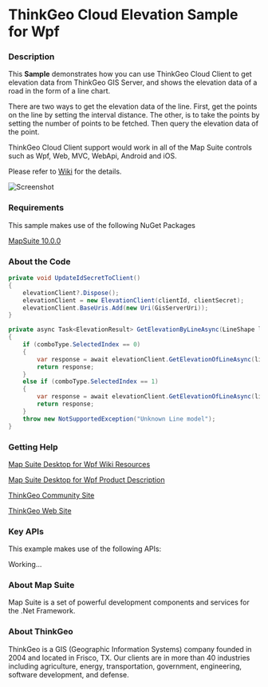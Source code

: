 # ThinkGeo Cloud Elevation Sample for Wpf

### Description

This **Sample**  demonstrates how you can use ThinkGeo Cloud Client to get elevation data from ThinkGeo GIS Server, and shows the elevation data of a road in the form of a line chart.

There are two ways to get the elevation data of the line. First, get the points on the line by setting the interval distance. The other, is to take the points by setting the number of points to be fetched. Then query the elevation data of the point.

ThinkGeo Cloud Client support would work in all of the Map Suite controls such as Wpf, Web, MVC, WebApi, Android and iOS.

Please refer to [Wiki](http://wiki.thinkgeo.com/wiki/map_suite_desktop_for_wpf) for the details.

![Screenshot](https://gitlab.com/thinkgeo/public/thinkgeo-desktop-maps/-/raw/support/v10/samples/wpf/CloudElevationSample/Screenshot.gif)

### Requirements
This sample makes use of the following NuGet Packages

[MapSuite 10.0.0](https://www.nuget.org/packages?q=ThinkGeo)

### About the Code
```csharp
private void UpdateIdSecretToClient()
{
    elevationClient?.Dispose();
    elevationClient = new ElevationClient(clientId, clientSecret);
    elevationClient.BaseUris.Add(new Uri(GisServerUri));
}

private async Task<ElevationResult> GetElevationByLineAsync(LineShape line, int pointNumber, int distance)
{
    if (comboType.SelectedIndex == 0)
    {
        var response = await elevationClient.GetElevationOfLineAsync(line, 3857, numberOfSegments: pointNumber, elevationUnit: DistanceUnit.Meter);
        return response;
    }
    else if (comboType.SelectedIndex == 1)
    {
        var response = await elevationClient.GetElevationOfLineAsync(line, 3857, intervalDistance: distance, elevationUnit: DistanceUnit.Meter, intervalDistanceUnit: DistanceUnit.Meter);
        return response;
    }
    throw new NotSupportedException("Unknown Line model");
}

```
### Getting Help

[Map Suite Desktop for Wpf Wiki Resources](http://wiki.thinkgeo.com/wiki/map_suite_desktop_for_Wpf)

[Map Suite Desktop for Wpf Product Description](https://thinkgeo.com/ui-controls#wpf-platforms)

[ThinkGeo Community Site](http://community.thinkgeo.com/)

[ThinkGeo Web Site](http://www.thinkgeo.com)

### Key APIs
This example makes use of the following APIs:

Working...


### About Map Suite
Map Suite is a set of powerful development components and services for the .Net Framework.

### About ThinkGeo
ThinkGeo is a GIS (Geographic Information Systems) company founded in 2004 and located in Frisco, TX. Our clients are in more than 40 industries including agriculture, energy, transportation, government, engineering, software development, and defense.
